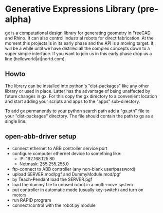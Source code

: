 Generative Expressions Library (pre-alpha)
==============================

gx is a computational design library for generating geometry in FreeCAD and Rhino. It can also control industrial robots for direct fabrication. At the moment this projects is in its early phase and the API is a moving target. It will be a while until we have distilled all the complex concepts down to a super simple interface. If you want to join us in this early phase drop us a line (helloworld|at|nortd.com).


Howto
-------------
The library can be installed into python's "dist-packages"
like any other library or used in place. Latter has the advantage
of being unaffected by future changes in gx. For this
copy the gx directory to a convenient location and start adding 
your scripts and apps to the "apps" sub-directory. 

To add gx permanently to your python search path add a "gx.pth" 
file to your "dist-packages" directory. The file should contain 
the path to gx as a single line.


open-abb-driver setup
---------------------

- connect ethernet to ABB controller service port
- configure computer ethernet device to something like:
  - IP: 192.168.125.80
  - Netmask: 255.255.255.0
- ftp-connect to ABB controller (any non-blank user/password)
- upload SERVER.mod/pgf and DummyModule.mod/pgf
- by Teach-Pendant load the SERVER.pgf
- load the dummy file to unused robot in a multi-move system
- put controller in automatic mode (usually key-switch) and turn on motors
- run RAPID program
- connect/control with the robot.py module

